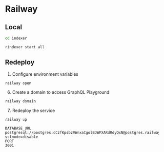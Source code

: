 # Railway

## Local

```bash
cd indexer
```

```bash
rindexer start all
```

## Redeploy

1. Configure environment variables

  ```bash
  railway open
  ```

6. Create a domain to access GraphQL Playground

  ```bash
  railway domain
  ```

7. Redeploy the service

  ```bash
  railway up
  ```



```
DATABASE_URL
postgresql://postgres:cCzfKpsbzVWnxaCgolBJWPXARdRdyQxN@postgres.railway.internal:5432/railway?sslmode=disable
PORT
3001

